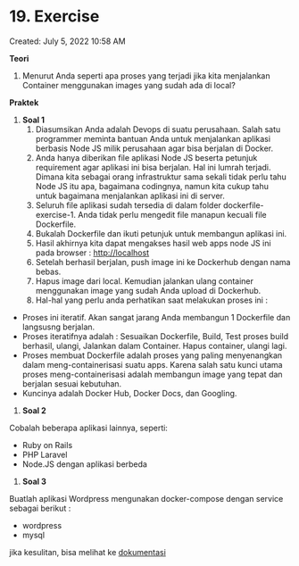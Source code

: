# 19. Exercise

Created: July 5, 2022 10:58 AM

**Teori**

1. Menurut Anda seperti apa proses yang terjadi jika kita menjalankan Container menggunakan images yang sudah ada di local?

**Praktek**

1. **Soal 1**
    1. Diasumsikan Anda adalah Devops di suatu perusahaan. Salah satu programmer meminta bantuan Anda untuk menjalankan aplikasi berbasis Node JS milik perusahaan agar bisa berjalan di Docker.
    2. Anda hanya diberikan file aplikasi Node JS beserta petunjuk requirement agar aplikasi ini bisa berjalan. Hal ini lumrah terjadi. Dimana kita sebagai orang infrastruktur sama sekali tidak perlu tahu Node JS itu apa, bagaimana codingnya, namun kita cukup tahu untuk bagaimana menjalankan aplikasi ini di server.
    3. Seluruh file aplikasi sudah tersedia di dalam folder dockerfile-exercise-1. Anda tidak perlu mengedit file manapun kecuali file Dockerfile.
    4. Bukalah Dockerfile dan ikuti petunjuk untuk membangun aplikasi ini.
    5. Hasil akhirnya kita dapat mengakses hasil web apps node JS ini pada browser : [http://localhost](http://localhost/)
    6. Setelah berhasil berjalan, push image ini ke Dockerhub dengan nama bebas.
    7. Hapus image dari local. Kemudian jalankan ulang container menggunakan image yang sudah Anda upload di Dockerhub.
    8. Hal-hal yang perlu anda perhatikan saat melakukan proses ini :
- Proses ini iteratif. Akan sangat jarang Anda membangun 1 Dockerfile dan langsusng berjalan.
- Proses iteratifnya adalah : Sesuaikan Dockerfile, Build, Test proses build berhasil, ulangi, Jalankan dalam Container. Hapus container, ulangi lagi.
- Proses membuat Dockerfile adalah proses yang paling menyenangkan dalam meng-containerisasi suatu apps. Karena salah satu kunci utama proses meng-containerisasi adalah membangun image yang tepat dan berjalan sesuai kebutuhan.
- Kuncinya adalah Docker Hub, Docker Docs, dan Googling.
1. **Soal 2**

Cobalah beberapa aplikasi lainnya, seperti:

- Ruby on Rails
- PHP Laravel
- Node.JS dengan aplikasi berbeda
1. **Soal 3**

Buatlah aplikasi Wordpress mengunakan docker-compose dengan service sebagai berikut :

- wordpress
- mysql

jika kesulitan, bisa melihat ke [dokumentasi](https://docs.docker.com/samples/wordpress/)